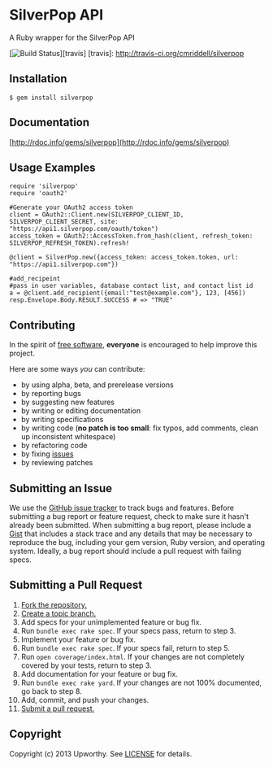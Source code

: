 # SilverPop API
A Ruby wrapper for the SilverPop API

[![Build Status](https://secure.travis-ci.org/cmriddell/silverpop.png?branch=master)][travis]
[travis]: http://travis-ci.org/cmriddell/silverpop

## Installation

    $ gem install silverpop

## Documentation

[http://rdoc.info/gems/silverpop](http://rdoc.info/gems/silverpop)


## Usage Examples
    require 'silverpop'
    require 'oauth2'

    #Generate your OAuth2 access token
    client = OAuth2::Client.new(SILVERPOP_CLIENT_ID, SILVERPOP_CLIENT_SECRET, site: "https://api1.silverpop.com/oauth/token")
    access_token = OAuth2::AccessToken.from_hash(client, refresh_token: SILVERPOP_REFRESH_TOKEN).refresh!

    @client = SilverPop.new({access_token: access_token.token, url: "https://api1.silverpop.com"})

    #add_recipeint
    #pass in user variables, database contact list, and contact list id
    a = @client.add_recipient({email:"test@example.com"}, 123, [456])
    resp.Envelope.Body.RESULT.SUCCESS # => "TRUE"

## Contributing
In the spirit of [free software][free-sw], **everyone** is encouraged to help improve
this project.

[free-sw]: http://www.fsf.org/licensing/essays/free-sw.html

Here are some ways *you* can contribute:

* by using alpha, beta, and prerelease versions
* by reporting bugs
* by suggesting new features
* by writing or editing documentation
* by writing specifications
* by writing code (**no patch is too small**: fix typos, add comments, clean up
  inconsistent whitespace)
* by refactoring code
* by fixing [issues][]
* by reviewing patches

[issues]: http://github.com/upworthy/silverpop/issues

## Submitting an Issue
We use the [GitHub issue tracker][issues] to track bugs and features. Before
submitting a bug report or feature request, check to make sure it hasn't
already been submitted. When submitting a bug report, please include a [Gist][]
that includes a stack trace and any details that may be necessary to reproduce
the bug, including your gem version, Ruby version, and operating system.
Ideally, a bug report should include a pull request with failing specs.

[gist]: https://gist.github.com/

## Submitting a Pull Request
1. [Fork the repository.][fork]
2. [Create a topic branch.][branch]
3. Add specs for your unimplemented feature or bug fix.
4. Run `bundle exec rake spec`. If your specs pass, return to step 3.
5. Implement your feature or bug fix.
6. Run `bundle exec rake spec`. If your specs fail, return to step 5.
7. Run `open coverage/index.html`. If your changes are not completely covered
   by your tests, return to step 3.
8. Add documentation for your feature or bug fix.
9. Run `bundle exec rake yard`. If your changes are not 100% documented, go
   back to step 8.
10. Add, commit, and push your changes.
11. [Submit a pull request.][pr]

[fork]: http://help.github.com/fork-a-repo/
[branch]: http://learn.github.com/p/branching.html
[pr]: http://help.github.com/send-pull-requests/

## Copyright
Copyright (c) 2013 Upworthy. See [LICENSE][] for details.

[license]: https://github.com/upworthy/silverpop/blob/master/LICENSE.md

